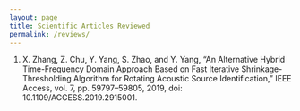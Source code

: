 ```yaml
---
layout: page
title: Scientific Articles Reviewed
permalink: /reviews/
---
```


<!-- # Scientific Papers Reviewed -->

<script data-goatcounter="https://shifathsn.goatcounter.com/count" async src="https://gc.zgo.at/count.js"></script>

1. X. Zhang, Z. Chu, Y. Yang, S. Zhao, and Y. Yang, “An Alternative Hybrid Time-Frequency Domain Approach Based on Fast Iterative Shrinkage-Thresholding Algorithm for Rotating Acoustic Source Identification,” IEEE Access, vol. 7, pp. 59797–59805, 2019, doi: 10.1109/ACCESS.2019.2915001.
